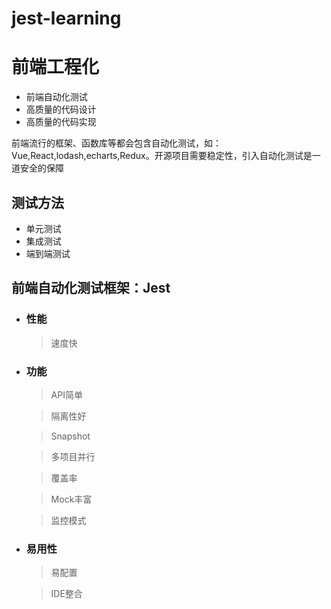 # jest-learning

# 前端工程化
* 前端自动化测试
* 高质量的代码设计
* 高质量的代码实现

前端流行的框架、函数库等都会包含自动化测试，如：Vue,React,lodash,echarts,Redux。开源项目需要稳定性，引入自动化测试是一道安全的保障

## 测试方法
* 单元测试
* 集成测试
* 端到端测试

## 前端自动化测试框架：Jest
* ### 性能
  > 速度快
* ### 功能
  > API简单

  > 隔离性好

  > Snapshot

  > 多项目并行

  > 覆盖率

  > Mock丰富

  > 监控模式
* ### 易用性
  > 易配置

  > IDE整合
